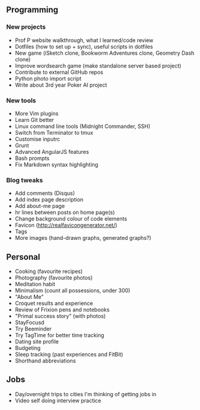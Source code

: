 ## Programming

### New projects

- Prof P website walkthrough, what I learned/code review
- Dotfiles (how to set up + sync), useful scripts in dotfiles
- New game (iSketch clone, Bookworm Adventures clone, Geometry Dash clone)
- Improve wordsearch game (make standalone server based project)
- Contribute to external GitHub repos
- Python photo import script
- Write about 3rd year Poker AI project

### New tools

- More Vim plugins
- Learn Git better
- Linux command line tools (Midnight Commander, SSH)
- Switch from Terminator to tmux
- Customise inputrc
- Grunt
- Advanced AngularJS features
- Bash prompts
- Fix Markdown syntax highlighting 

### Blog tweaks

- Add comments (Disqus)
- Add index page description
- Add about-me page
- hr lines between posts on home page(s)
- Change background colour of code elements
- Favicon (http://realfavicongenerator.net/)
- Tags
- More images (hand-drawn graphs, generated graphs?)

## Personal

- Cooking (favourite recipes)
- Photography (favourite photos)
- Meditation habit
- Minimalism (count all possessions, under 300)
- "About Me"
- Croquet results and experience
- Review of Frixion pens and notebooks
- "Primal success story" (with photos)
- StayFocusd 
- Try Beeminder
- Try TagTime for better time tracking
- Dating site profile
- Budgeting 
- Sleep tracking (past experiences and FitBit)
- Shorthand abbreviations

## Jobs

- Day/overnight trips to cities I'm thinking of getting jobs in
- Video self doing interview practice

